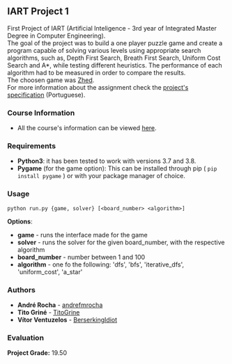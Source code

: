 ## IART Project 1

First Project of IART (Artificial Inteligence - 3rd year of Integrated Master Degree in Computer Engineering).  
The goal of the project was to build a one player puzzle game and create a program capable of solving various levels
using appropriate search algorithms, such as, Depth First Search, Breath First Search, Uniform Cost Search and A*, while
testing different heuristics. The performance of each algorithm had to be measured in order to compare the results.  
The choosen game was [Zhed](http://www.playzhed.com/).  
For more information about the assignment check the [project's specification](https://github.com/TitoGrine/IART_Project/blob/master/Project_1/docs/Trabalho1_IA_2019_20.pdf) (Portuguese).

### Course Information

* All the course's information can be viewed [here](https://sigarra.up.pt/feup/en/ucurr_geral.ficha_uc_view?pv_ocorrencia_id=436449).

### Requirements

 - **Python3**: it has been tested to work with versions 3.7 and 3.8.
 - **Pygame** (for the game option): This can be installed through pip ( ```pip install pygame``` ) or with your package manager of choice.


### Usage

```python run.py {game, solver} [<board_number> <algorithm>]```

**Options**:  
- **game** - runs the interface made for the game  
- **solver** - runs the solver for the given board_number, with the respective algorithm  
- **board_number** - number between 1 and 100  
- **algorithm** - one fo the following: 'dfs', 'bfs', 'iterative_dfs', 'uniform_cost', 'a_star'  


### Authors

* **André Rocha** - [andrefmrocha](https://github.com/andrefmrocha)
* **Tito Griné** - [TitoGrine](https://github.com/TitoGrine)
* **Vítor Ventuzelos** - [BerserkingIdiot](https://github.com/BerserkingIdiot)

### Evaluation

**Project Grade:** 19.50
